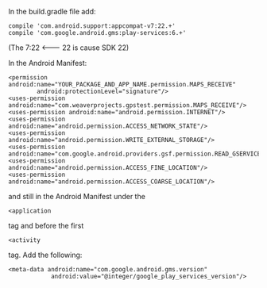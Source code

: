 In the build.gradle file add:
```
compile 'com.android.support:appcompat-v7:22.+'
compile 'com.google.android.gms:play-services:6.+'
```
(The 7:22 <--- 22 is cause SDK 22)


In the Android Manifest:
```
<permission android:name="YOUR_PACKAGE_AND_APP_NAME.permission.MAPS_RECEIVE"
        android:protectionLevel="signature"/>
<uses-permission android:name="com.weaverprojects.gpstest.permission.MAPS_RECEIVE"/>
<uses-permission android:name="android.permission.INTERNET"/>
<uses-permission android:name="android.permission.ACCESS_NETWORK_STATE"/>
<uses-permission android:name="android.permission.WRITE_EXTERNAL_STORAGE"/>
<uses-permission android:name="com.google.android.providers.gsf.permission.READ_GSERVICES"/>
<uses-permission android:name="android.permission.ACCESS_FINE_LOCATION"/>
<uses-permission android:name="android.permission.ACCESS_COARSE_LOCATION"/>
```

and still in the Android Manifest under the 
```
<application
```
tag and before the first
```
<activity
```
tag. Add the following:
```
<meta-data android:name="com.google.android.gms.version"
            android:value="@integer/google_play_services_version"/>
```
